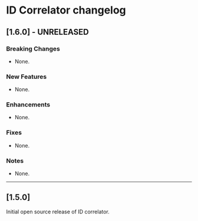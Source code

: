 # ID Correlator changelog

## [1.6.0] - UNRELEASED

### Breaking Changes
* None.

### New Features
* None.

### Enhancements
* None.

### Fixes
* None.

### Notes
* None.

---

## [1.5.0]

Initial open source release of ID correlator.
